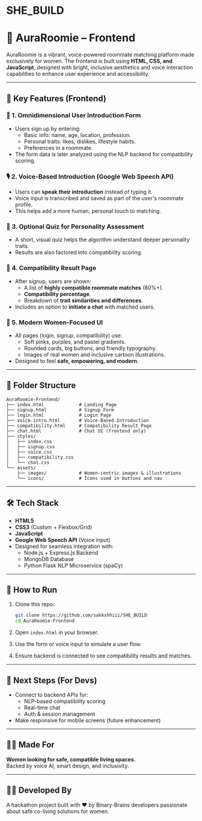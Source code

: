 # SHE_BUILD

# 🌸 AuraRoomie – Frontend

AuraRoomie is a vibrant, voice-powered roommate matching platform made exclusively for women. The frontend is built using **HTML, CSS, and JavaScript**, designed with bright, inclusive aesthetics and voice interaction capabilities to enhance user experience and accessibility.

---

## 🌟 Key Features (Frontend)

### 🧠 1. Omnidimensional User Introduction Form
- Users sign up by entering:
  - Basic info: name, age, location, profession.
  - Personal traits: likes, dislikes, lifestyle habits.
  - Preferences in a roommate.
- The form data is later analyzed using the NLP backend for compatibility scoring.

### 🎙️ 2. Voice-Based Introduction (Google Web Speech API)
- Users can **speak their introduction** instead of typing it.
- Voice input is transcribed and saved as part of the user's roommate profile.
- This helps add a more human, personal touch to matching.

### 🧪 3. Optional Quiz for Personality Assessment
- A short, visual quiz helps the algorithm understand deeper personality traits.
- Results are also factored into compatibility scoring.

### 💬 4. Compatibility Result Page
- After signup, users are shown:
  - A list of **highly compatible roommate matches** (80%+).
  - **Compatibility percentage**.
  - Breakdown of **trait similarities and differences**.
- Includes an option to **initiate a chat** with matched users.

### 🏡 5. Modern Women-Focused UI
- All pages (login, signup, compatibility) use:
  - Soft pinks, purples, and pastel gradients.
  - Rounded cards, big buttons, and friendly typography.
  - Images of real women and inclusive cartoon illustrations.
- Designed to feel **safe, empowering, and modern**.

---

## 📁 Folder Structure

```
AuraRoomie-Frontend/
├── index.html             # Landing Page
├── signup.html            # Signup Form
├── login.html             # Login Page
├── voice-intro.html       # Voice-Based Introduction
├── compatibility.html     # Compatibility Result Page
├── chat.html              # Chat UI (frontend only)
├── styles/
│   ├── index.css
│   ├── signup.css
│   ├── voice.css
│   ├── compatibility.css
│   └── chat.css
└── assets/
    ├── images/            # Women-centric images & illustrations
    └── icons/             # Icons used in buttons and nav
```

---

## 🛠️ Tech Stack

- **HTML5**
- **CSS3** (Custom + Flexbox/Grid)
- **JavaScript**
- **Google Web Speech API** (Voice input)
- Designed for seamless integration with:
  - Node.js + Express.js Backend
  - MongoDB Database
  - Python Flask NLP Microservice (spaCy)

---

## 🚀 How to Run

1. Clone this repo:
   ```bash
   git clone https://github.com/sakkshhiii/SHE_BUILD
   cd AuraRoomie-Frontend
   ```

2. Open `index.html` in your browser.
3. Use the form or voice input to simulate a user flow.
4. Ensure backend is connected to see compatibility results and matches.

---

## 🧩 Next Steps (For Devs)

- Connect to backend APIs for:
  - NLP-based compatibility scoring
  - Real-time chat
  - Auth & session management
- Make responsive for mobile screens (future enhancement)

---

## 🙋‍♀️ Made For
**Women looking for safe, compatible living spaces.**  
Backed by voice AI, smart design, and inclusivity.

---

## 👩‍💻 Developed By
A hackathon project built with ❤️ by Binary-Brains developers passionate about safe co-living solutions for women.

